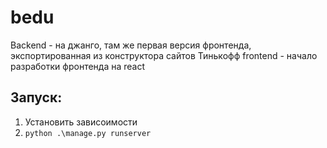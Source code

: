 # bedu

Backend - на джанго, там же первая версия фронтенда, экспортированная из конструктора сайтов Тинькофф
frontend - начало разработки фронтенда на react

## Запуск:
1. Установить зависоимости
2. `python .\manage.py runserver`
